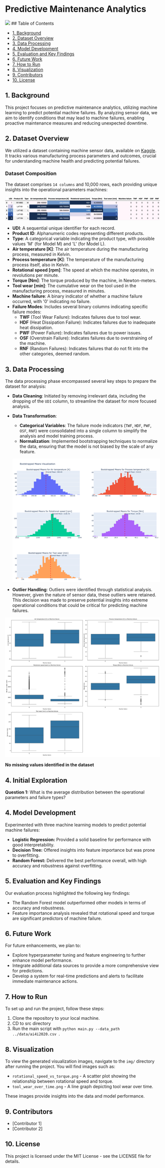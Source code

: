 # Predictive Maintenance Analytics

<img src="img/2-1.gif" style="width:auto; max-width:auto; height:auto;">
</a>
## Table of Contents

- [1. Background](#1-background)
- [2. Dataset Overview](#2-dataset-overview)
- [3. Data Processing](#3-data-processing)
- [4. Model Development](#4-model-development)
- [5. Evaluation and Key Findings](#5-evaluation-and-key-findings)
- [6. Future Work](#6-future-work)
- [7. How to Run](#7-how-to-run)
- [8. Visualization](#8-visualization)
- [9. Contributors](#9-contributors)
- [10. License](#10-license)

## 1. Background
This project focuses on predictive maintenance analytics, utilizing machine learning to predict potential machine failures. By analyzing sensor data, we aim to identify conditions that may lead to machine failures, enabling proactive maintenance measures and reducing unexpected downtime.

## 2. Dataset Overview
We utilized a dataset containing machine sensor data, available on [Kaggle](https://www.kaggle.com/datasets/stephanmatzka/predictive-maintenance-dataset-ai4i-2020/code). It tracks various manufacturing process parameters and outcomes, crucial for understanding machine health and predicting potential failures.

### Dataset Composition
The dataset comprises `14 columns` and 10,000 rows, each providing unique insights into the operational parameters machines:

![sample](/img/pred_df_head.png)

- **UDI**: A sequential unique identifier for each record.
- **Product ID**: Alphanumeric codes representing different products.
- **Type**: A categorical variable indicating the product type, with possible values 'M' (for Model M) and 'L' (for Model L).
- **Air temperature [K]**: The air temperature during the manufacturing process, measured in Kelvin.
- **Process temperature [K]**: The temperature of the manufacturing process itself, also in Kelvin.
- **Rotational speed [rpm]**: The speed at which the machine operates, in revolutions per minute.
- **Torque [Nm]**: The torque produced by the machine, in Newton-meters.
- **Tool wear [min]**: The cumulative wear on the tool used in the manufacturing process, measured in minutes.
- **Machine failure**: A binary indicator of whether a machine failure occurred, with '0' indicating no failure.
- **Failure Modes**: Includes several binary columns indicating specific failure modes:
  - **TWF** (Tool Wear Failure): Indicates failures due to tool wear.
  - **HDF** (Heat Dissipation Failure): Indicates failures due to inadequate heat dissipation.
  - **PWF** (Power Failure): Indicates failures due to power issues.
  - **OSF** (Overstrain Failure): Indicates failures due to overstraining of the machine.
  - **RNF** (Random Failures): Indicates failures that do not fit into the other categories, deemed random.

## 3. Data Processing
The data processing phase encompassed several key steps to prepare the dataset for analysis:

- **Data Cleaning**: Initiated by removing irrelevant data, including the dropping of the `UDI` column, to streamline the dataset for more focused analysis.

- **Data Transformation**: 
  - **Categorical Variables**: The failure mode indicators (`TWF`, `HDF`, `PWF`, `OSF`, `RNF`) were consolidated into a single column to simplify the analysis and model training process.
  - **Normalization**: Implemented bootstrapping techniques to normalize the data, ensuring that the model is not biased by the scale of any feature.

  ![Bootstrapped Means Visualization](/img/bootstrapped_means1.png)

- **Outlier Handling**: Outliers were identified through statistical analysis. However, given the nature of sensor data, these outliers were retained. This decision was made to preserve potential insights into extreme operational conditions that could be critical for predicting machine failures.

![No_Outliers](/img/boxplots.png)

**No missing values identified in the dataset**

## 4. Initial Exploration
**Question 1:** What is the average distribution between the operational parameters and failure types?


## 4. Model Development
Experimented with three machine learning models to predict potential machine failures:
- **Logistic Regression:** Provided a solid baseline for performance with good interpretability.
- **Decision Tree:** Offered insights into feature importance but was prone to overfitting.
- **Random Forest:** Delivered the best performance overall, with high accuracy and robustness against overfitting.

## 5. Evaluation and Key Findings
Our evaluation process highlighted the following key findings:
- The Random Forest model outperformed other models in terms of accuracy and robustness.
- Feature importance analysis revealed that rotational speed and torque are significant predictors of machine failure.

## 6. Future Work
For future enhancements, we plan to:
- Explore hyperparameter tuning and feature engineering to further enhance model performance.
- Integrate additional data sources to provide a more comprehensive view for predictions.
- Develop a system for real-time predictions and alerts to facilitate immediate maintenance actions.

## 7. How to Run
To set up and run the project, follow these steps:
1. Clone the repository to your local machine.
2. CD to src directory
3. Run the main script with `python main.py --data_path ../data/ai4i2020.csv `.

## 8. Visualization
To view the generated visualization images, navigate to the `img/` directory after running the project. You will find images such as:
- `rotational_speed_vs_torque.png` - A scatter plot showing the relationship between rotational speed and torque.
- `tool_wear_over_time.png` - A line graph depicting tool wear over time.

These images provide insights into the data and model performance.

## 9. Contributors
- [Contributor 1]
- [Contributor 2]

## 10. License
This project is licensed under the MIT License - see the LICENSE file for details.